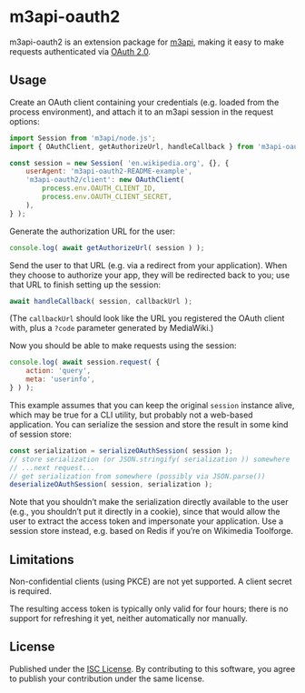 # m3api-oauth2

m3api-oauth2 is an extension package for [m3api][],
making it easy to make requests authenticated via [OAuth 2.0][OAuth].

## Usage

Create an OAuth client containing your credentials (e.g. loaded from the process environment),
and attach it to an m3api session in the request options:

```js
import Session from 'm3api/node.js';
import { OAuthClient, getAuthorizeUrl, handleCallback } from 'm3api-oauth2';

const session = new Session( 'en.wikipedia.org', {}, {
	userAgent: 'm3api-oauth2-README-example',
	'm3api-oauth2/client': new OAuthClient(
		process.env.OAUTH_CLIENT_ID,
		process.env.OAUTH_CLIENT_SECRET,
	),
} );
```

Generate the authorization URL for the user:

```js
console.log( await getAuthorizeUrl( session ) );
```

Send the user to that URL (e.g. via a redirect from your application).
When they choose to authorize your app, they will be redirected back to you;
use that URL to finish setting up the session:

```js
await handleCallback( session, callbackUrl );
```

(The `callbackUrl` should look like the URL you registered the OAuth client with,
plus a `?code` parameter generated by MediaWiki.)

Now you should be able to make requests using the session:

```js
console.log( await session.request( {
	action: 'query',
	meta: 'userinfo',
} ) );
```

This example assumes that you can keep the original `session` instance alive,
which may be true for a CLI utility, but probably not a web-based application.
You can serialize the session and store the result in some kind of session store:

```js
const serialization = serializeOAuthSession( session );
// store serialization (or JSON.stringify( serialization )) somewhere
// ...next request...
// get serialization from somewhere (possibly via JSON.parse())
deserializeOAuthSession( session, serialization );
```

Note that you shouldn’t make the serialization directly available to the user
(e.g., you shouldn’t put it directly in a cookie),
since that would allow the user to extract the access token and impersonate your application.
Use a session store instead, e.g. based on Redis if you’re on Wikimedia Toolforge.

## Limitations

Non-confidential clients (using PKCE) are not yet supported.
A client secret is required.

The resulting access token is typically only valid for four hours;
there is no support for refreshing it yet, neither automatically nor manually.

## License

Published under the [ISC License][].
By contributing to this software,
you agree to publish your contribution under the same license.

[m3api]: https://www.npmjs.com/package/m3api
[OAuth]: https://www.mediawiki.org/wiki/Special:MyLanguage/Help:OAuth
[ISC License]: https://spdx.org/licenses/ISC.html
